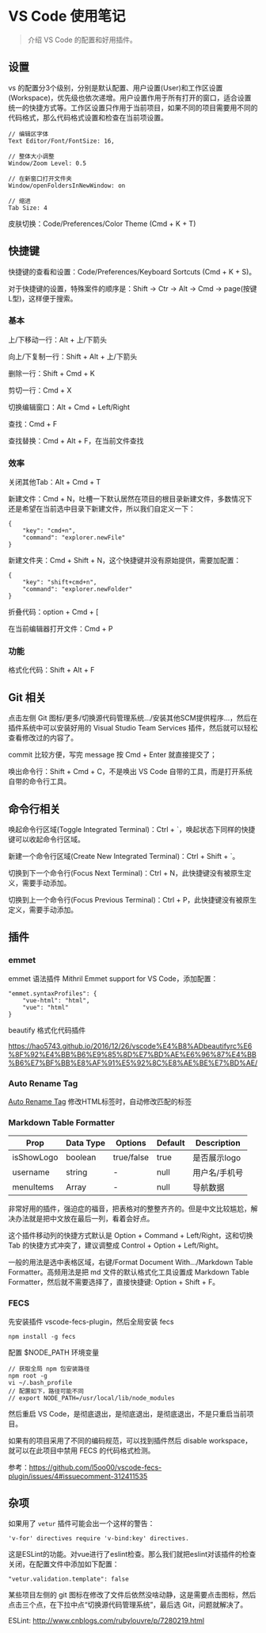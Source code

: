 # VS Code 使用笔记

> 介绍 VS Code 的配置和好用插件。

## 设置

vs 的配置分3个级别，分别是默认配置、用户设置(User)和工作区设置(Workspace)，优先级也依次递增。用户设置作用于所有打开的窗口，适合设置统一的快捷方式等。工作区设置只作用于当前项目，如果不同的项目需要用不同的代码格式，那么代码格式设置和检查在当前项设置。

```config
// 编辑区字体
Text Editor/Font/FontSize: 16,

// 整体大小调整
Window/Zoom Level: 0.5

// 在新窗口打开文件夹
Window/openFoldersInNewWindow: on

// 缩进
Tab Size: 4
```

皮肤切换：Code/Preferences/Color Theme (Cmd + K + T)

## 快捷键

快捷键的查看和设置：Code/Preferences/Keyboard Sortcuts (Cmd + K + S)。

对于快捷键的设置，特殊案件的顺序是：Shift -> Ctr -> Alt -> Cmd -> page(按键L型)，这样便于搜索。

### 基本

上/下移动一行：Alt + 上/下箭头

向上/下复制一行：Shift + Alt + 上/下箭头

删除一行：Shift + Cmd + K

剪切一行：Cmd + X

切换编辑窗口：Alt + Cmd + Left/Right

查找：Cmd + F

查找替换：Cmd + Alt + F，在当前文件查找

### 效率

关闭其他Tab：Alt + Cmd + T

新建文件：Cmd + N，吐槽一下默认居然在项目的根目录新建文件，多数情况下还是希望在当前选中目录下新建文件，所以我们自定义一下：

```config
{
    "key": "cmd+n",
    "command": "explorer.newFile"
}
```

新建文件夹：Cmd + Shift + N，这个快捷键并没有原始提供，需要加配置：

```config
{
    "key": "shift+cmd+n",
    "command": "explorer.newFolder"
}
```

折叠代码：option + Cmd + [

在当前编辑器打开文件：Cmd + P

### 功能

格式化代码：Shift + Alt + F

## Git 相关

点击左侧 Git 图标/更多/切换源代码管理系统.../安装其他SCM提供程序...，然后在插件系统中可以安装好用的 Visual Studio Team Services 插件，然后就可以轻松查看修改过的内容了。

commit 比较方便，写完 message 按 Cmd + Enter 就直接提交了；

唤出命令行：Shift + Cmd + C，不是唤出 VS Code 自带的工具，而是打开系统自带的命令行工具。

## 命令行相关

唤起命令行区域(Toggle Integrated Terminal)：Ctrl + `，唤起状态下同样的快捷键可以收起命令行区域。

新建一个命令行区域(Create New Integrated Terminal)：Ctrl + Shift + `。

切换到下一个命令行(Focus Next Terminal)：Ctrl + N，此快捷键没有被原生定义，需要手动添加。

切换到上一个命令行(Focus Previous Terminal)：Ctrl + P，此快捷键没有被原生定义，需要手动添加。

## 插件

### emmet

emmet 语法插件 Mithril Emmet support for VS Code，添加配置：

```config
"emmet.syntaxProfiles": {
    "vue-html": "html",
    "vue": "html"
}
```

beautify 格式化代码插件

https://hao5743.github.io/2016/12/26/vscode%E4%B8%ADbeautifyrc%E6%8F%92%E4%BB%B6%E9%85%8D%E7%BD%AE%E6%96%87%E4%BB%B6%E7%BF%BB%E8%AF%91%E5%92%8C%E8%AE%BE%E7%BD%AE/

### Auto Rename Tag

[Auto Rename Tag](https://marketplace.visualstudio.com/items?itemName=formulahendry.auto-rename-tag) 修改HTML标签时，自动修改匹配的标签

### Markdown Table Formatter

| Prop       | Data Type | Options    | Default | Description   |
|------------|-----------|------------|---------|---------------|
| isShowLogo | boolean   | true/false | true    | 是否展示logo  |
| username   | string    | -          | null    | 用户名/手机号 |
| menuItems  | Array     | -          | null    | 导航数据      |

非常好用的插件，强迫症的福音，把表格对的整整齐齐的。但是中文比较尴尬，解决办法就是把中文放在最后一列，看着会好点。

这个插件移动列的快捷方式默认是 Option + Command + Left/Right，这和切换 Tab 的快捷方式冲突了，建议调整成 Control + Option + Left/Right。

一般的用法是选中表格区域，右键/Format Document With.../Markdown Table Formatter。高频用法是把 md 文件的默认格式化工具设置成 Markdown Table Formatter，然后就不需要选择了，直接快捷键: Option + Shift + F。

### FECS

先安装插件 vscode-fecs-plugin，然后全局安装 fecs

```shell
npm install -g fecs
```

配置 $NODE_PATH 环境变量

```shell
// 获取全局 npm 包安装路径
npm root -g
vi ~/.bash_profile
// 配置如下，路径可能不同
// export NODE_PATH=/usr/local/lib/node_modules
```

然后重启 VS Code，是彻底退出，是彻底退出，是彻底退出，不是只重启当前项目。

如果有的项目采用了不同的编码规范，可以找到插件然后 disable workspace，就可以在此项目中禁用 FECS 的代码格式检测。

参考：https://github.com/l5oo00/vscode-fecs-plugin/issues/4#issuecomment-312411535

## 杂项

如果用了 `vetur` 插件可能会出一个这样的警告：

`'v-for' directives require 'v-bind:key' directives.`
    
这是ESLint的功能。对vue进行了eslint检查。那么我们就把eslint对该插件的检查关闭，在配置文件中添加如下配置：

`"vetur.validation.template": false`

某些项目左侧的 git 图标在修改了文件后依然没啥动静，这是需要点击图标，然后点击三个点，在下拉中点“切换源代码管理系统”，最后选 Git，问题就解决了。

ESLint: http://www.cnblogs.com/rubylouvre/p/7280219.html
